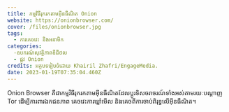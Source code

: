 ```yaml
---
title: កម្មវិធីរុករកតាមអ៊ីនធឺណិត Onion
website: https://onionbrowser.com/
cover: /files/onionbrowser.jpg
tags:
  - ការគេចវេះ និងអនាមិក
categories:
  -ឧបករណ៍សុវត្ថិភាពឌីជីថល
  - ផ្លូវ Onion
credits: អត្ថបទរៀបចំដោយ Khairil Zhafri/EngageMedia.
date: 2023-01-19T07:35:04.460Z
---
```

Onion Browser គឺជាកម្មវិធីរុករកតាមអ៊ីនធឺណិតដែលប្តូរទិសចរាចរណ៍ទាំងអស់តាមរយៈបណ្តាញ Tor ដើម្បីការពារឯកជនភាព គេចវេះការឃ្លាំមើល និងគេចពីការចាប់ពិរុទ្ធលើអ៊ីនធឺណិត។